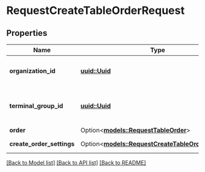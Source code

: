 # RequestCreateTableOrderRequest

## Properties

Name | Type | Description | Notes
------------ | ------------- | ------------- | -------------
**organization_id** | [**uuid::Uuid**](uuid::Uuid.md) | Organization ID.                Can be obtained by `/api/1/organizations` operation. | 
**terminal_group_id** | [**uuid::Uuid**](uuid::Uuid.md) | Front group ID an order must be sent to.                Can be obtained by `/api/1/terminal_groups` operation. | 
**order** | Option<[**models::RequestTableOrder**](RequestTableOrder.md)> | Order | [optional]
**create_order_settings** | Option<[**models::RequestCreateTableOrderSettings**](RequestCreateTableOrderSettings.md)> | Order creation parameters. | [optional]

[[Back to Model list]](../README.md#documentation-for-models) [[Back to API list]](../README.md#documentation-for-api-endpoints) [[Back to README]](../README.md)



